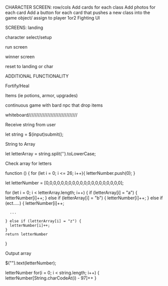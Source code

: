 
CHARACTER SCREEN:
row/cols
Add cards for each class
Add photos for each card
Add a button for each card that pushes a new class into the game object/ assign to player 1or2
Fighting UI
  

SCREENS:
landing 

character select/setup

run screen

winner screen

reset to landing or char


ADDITIONAL FUNCTIONALITY

Fortify/Heal

Items (ie potions, armor, upgrades)

continuous game with bard npc that drop items


whiteboard///////////////////////////////

Receive string from user 

  let string = $(input)submit();


String to Array 

  let letterArray = string.split('').toLowerCase;

Check array for letters 

function () {
  for (let i = 0; i <= 26; i++){
    letterNumber.push(0);
  }

  let letterNumber = [0,0,0,0,0,0,0,0,0,0,0,0,0,0,0,0,0,0,0,0];

  for (let i = 0; i < letterArray.length; i++) {
    if (letterArray[i] = "a") {
      letterNumber[i]++;
    } else if (letterArray[i] = "b") {
      letterNumber[i]++;
    } else if (ect.....) {
      letterNumber[i]++;

      ... 

    } else if (letterArray[i] = "z") {
      letterNumber[i]++;
    }
    return letterNumber
  }

Output array 

$("").text(letterNumber);


letterNumber
for(i = 0; i  < string.length; i++) {
  letterNumber[String.charCodeAt(i) - 97]++
}